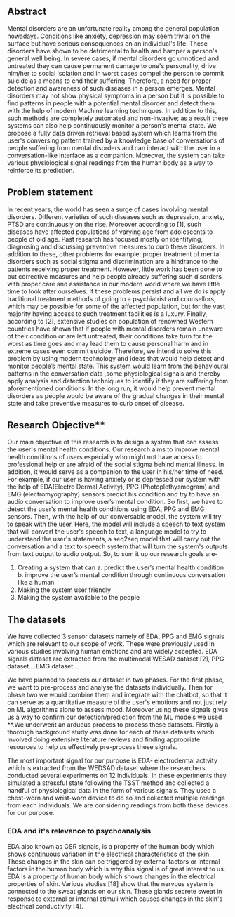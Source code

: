 ## Abstract

Mental disorders are an unfortunate reality among the general population nowadays. Conditions like anxiety, depression may seem trivial on the surface but have serious consequences on an individual's life. These disorders have shown to be detrimental to health and hamper a person's general well being. In severe cases, if mental disorders go unnoticed and untreated they can cause permanent damage to one's personality, drive him/her to social isolation and in worst cases compel the person to commit suicide as a means to end their suffering. Therefore, a need for proper detection and awareness of such diseases in a person emerges. Mental disorders may not show physical symptoms in a person but it is possible to find patterns in people with a potential mental disorder and detect them with the help of modern Machine learning techniques. In addition to this, such methods are completely automated and non-invasive; as a result these systems can also help continuously monitor a person's mental state. We propose a fully data driven retrieval based system which learns from the user's conversing pattern trained by a knowledge base of conversations of people suffering from mental disorders and can interact with the user in a conversation-like interface as a companion. Moreover, the system can take various physiological signal readings from the human body as a way to reinforce its prediction.

## Problem statement

In recent years, the world has seen a surge of cases involving mental disorders. Different varieties of such diseases such as depression, anxiety, PTSD are continuously on the rise. Moreover according to [1], such diseases have affected populations of varying age from adolescents to people of old age. Past research has focused mostly on identifying, diagnosing and discussing preventive measures to curb these disorders. In addition to these, other problems for example: proper treatment of mental disorders such as social stigma and discrimination are a hindrance to the patients receiving proper treatment. However, little work has been done to put corrective measures and help people already suffering such disorders with proper care and assistance in our modern world where we have little time to look after ourselves. If these problems persist and all we do is apply traditional treatment methods of going to a psychiatrist and counsellors, which may be possible for some of the affected population, but for the vast majority having access to such treatment facilities is a luxury. Finally, according to [2], extensive studies on population of renowned Western countries have shown that if people with mental disorders remain unaware of their condition or are left untreated, their conditions take turn for the worst as time goes and may lead them to cause personal harm and in extreme cases even commit suicide. Therefore, we intend to solve this problem by using modern technology and ideas that would help detect and monitor people’s mental state. This system would learn from the behavioural patterns in the conversation data ,some physiological signals and thereby apply analysis and detection techniques to identify if they are suffering from aforementioned conditions. In the long run, it would help prevent mental disorders as people would be aware of the gradual changes in their mental state and take preventive measures to curb onset of disease.

## Research Objective**

Our main objective of this research is to design a system that can assess the user's mental health conditions. Our research aims to improve mental health conditions of users especially who might not have access to professional help or are afraid of the social stigma behind mental illness. In addition, it would serve as a companion to the user in his/her time of need. For example, if our user is having anxiety or is depressed our system with the help of EDA(Electro Dermal Activity), PPG (Photoplethysmogram) and EMG (electromyography) sensors predict his condition and try to have an audio conversation to improve user’s mental condition. So first, we have to detect the user's mental health conditions using EDA, PPG and EMG sensors. Then, with the help of our conversable model, the system will try to speak with the user. Here, the model will include a speech to text system that will convert the user's speech to text, a language model to try to understand the user's statements, a seq2seq model that will carry out the conversation and a text to speech system that will turn the system's outputs from text output to audio output. So, to sum it up our research goals are-

1. Creating a system that can
a. predict the user’s mental health condition
b. improve the user’s mental condition through continuous conversation like a human
2. Making the system user friendly
3. Making the system available to the people

## The datasets

We have collected 3 sensor datasets namely of EDA, PPG and EMG signals which are relevant to our scope of work. These were previously used in various studies involving human emotions and are widely accepted. EDA signals dataset are extracted from the multimodal WESAD dataset [2], PPG dataset....EMG dataset....

We have planned to process our dataset in two phases. For the first phase, we want to pre-process and analyse the datasets individually. Then for phase two we would combine them and integrate with the chatbot, so that it can serve as a quantitative measure of the user's emotions and not just rely on ML algorithms alone to assess mood. Moreover using these signals gives us a way to confirm our detection/prediction from the ML models we used **.We underwent an arduous process to process these datasets. Firstly a thorough background study was done for each of these datasets which involved doing extensive literature reviews and finding appropriate resources to help us effectively pre-process these signals. 

The most important signal for our purpose is EDA- electrodermal activity which is extracted from the WEDSAD dataset where the researchers conducted several experiments on 12 individuals. In these experiments they simulated a stressful state following the TSST method and collected a handful of physiological data in the form of various signals. They used a chest-worn and wrist-worn device to do so and collected multiple readings from each individuals. We are considering readings from both these devices for our purpose.

### EDA and it's relevance to psychoanalysis 

EDA also known as GSR signals, is a property of the human body which shows continuous variation in the electrical characteristics of the skin. These changes in the skin can be triggered by external factors or internal factors in the human body which is why this signal is of great interest to us.  EDA is a property of human body which shows changes in the electrical properties of skin. Various studies [18] show that the nervous system is connected to the sweat glands on our skin. These glands secrete sweat in response to external or internal stimuli which causes changes in the skin's electrical conductivity [4]. 